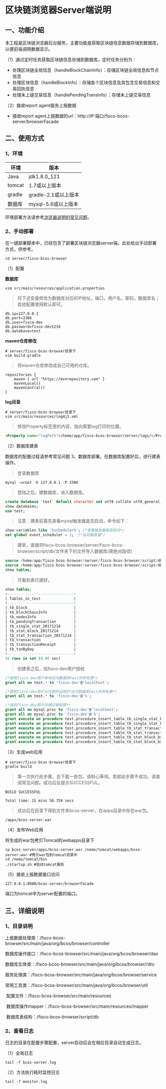 # 区块链浏览器Server端说明

## 一、功能介绍

本工程是区块链浏览器后台服务，主要功能是获取区块链信息数据存储到数据库，以便前端调用数据显示。

（1）通过定时任务获取区块链信息存储到数据库。定时任务分别为：

- 处理区块链全局信息（handleBlockChainInfo）：存储区块链全局信息和节点信息
- 处理区块信息（handleBlockInfo）：存储各个区块信息及其包含交易信息和交易回执信息
- 处理未上链交易信息（handlePendingTransInfo）：存储未上链交易信息

（2）接收report agent服务上报数据

- 接收report agent上报数据的url：http://IP:端口/fisco-bcos-server/browserFacade


## 二、使用方式

### 1、环境

| 环境     | 版本              |
| ------ | --------------- |
| Java   | jdk1.8.0_121    |
| tomcat | 1.7或以上版本        |
| gradle | gradle-2.1或以上版本 |
| 数据库    | mysql-5.6或以上版本  |


环境部署方法请参考[浏览器说明的常见问题](../../README.md)。

### 2、手动部署

在一键部署脚本中，已经包含了部署区块链浏览器server端。此处给出手动部署方式，供参考。

```shell
cd server/fisco-bcos-browser
```

（1）配置

**数据库**

```shell
vim src/main/resources/application.properties
```

> 将下述变量修改为数据库对应的IP地址，端口，用户名，密码，数据库名；其他配置使用默认即可。

```shell
db.ip=127.0.0.1
db.port=3306
db.user=fisco-dev
db.password=fisco-dev1234
db.database=test

```

**maven仓库修改**

```shell
# server/fisco-bcos-browser目录下
vim build.gradle
```

> 将maven仓库修改成自己可用的仓库。

```shell
repositories {
    maven { url "https://mvnrepository.com" }
    mavenLocal()
    mavenCentral()
}

```

**log目录**

```shell
# server/fisco-bcos-browser目录下
vim src/main/resources/log4j2.xml
```

> 修改Property标签里的内容，指向需要log打印的位置。

```html
<Property name="logPath">/home/app/fisco-bcos-browser/server/logs/</Property>
```

（2）数据库建表

数据库的配置过程请参考常见问题 3、数据库部署。在数据库配置好后，进行建表操作。

> 登录数据库

```shell
mysql -uroot -h 127.0.0.1 -P 3306
```

> 登陆之后，建数据库，进入数据库。

```sql
create database `test` default character set utf8 collate utf8_general_ci;/*创建数据库，设置字符集*/
show databases;
use test;
```

> 注意：建表前需先查看mysql触发器是否启动，命令如下：

```sql
show variables like '%scheduler%'; /*查看触发器是否启动*/
set global event_scheduler = 1;  /*启动触发器*/
```

> 建表，直接将fisco-bcos-browser/server/fisco-bcos-browser/script/db/文件夹下的文件导入数据库(需绝对路径)

```sql
source /home/app/fisco-bcos-browser/server/fisco-bcos-browser/script/db/bcos_browser_table.sql /*绝对路径*/
source /home/app/fisco-bcos-browser/server/fisco-bcos-browser/script/db/bcos_browser_table_v2.sql /*绝对路径*/
show tables;
```

> 可看到表已建好。

```sql
show tables;
+------------------------------+
| Tables_in_test               |
+------------------------------+
| tb_block                     |
| tb_blockChainInfo            |
| tb_nodesInfo                 |
| tb_pendingTransaction        |
| tb_single_stat_20171214      |
| tb_stat_block_20171214       |
| tb_stat_transaction_20171214 |
| tb_transaction               |
| tb_transactionReceipt        |
| tb_txnByDay                  |
+------------------------------+
10 rows in set (0.00 sec)
```

> 创建表之后，给fisco-dev用户授权

```sql
/*授权fisco-dev用户本地访问数据库test的所有表*/
grant all on test.* to 'fisco-dev'@'localhost';

/*授权fisco-dev用户从任意的远程IP访问数据库test的所有表*/
grant all on test.* to 'fisco-dev'@'%';

/*授权fisco-dev用户存储过程权限*/
grant all on mysql.proc to 'fisco-dev'@'localhost';
grant all on mysql.proc to 'fisco-dev'@'%';
grant execute on procedure test.procedure_insert_table_tb_single_stat_by_day to 'fisco-dev'@'localhost';
grant execute on procedure test.procedure_insert_table_tb_single_stat_by_day to 'fisco-dev'@'%';
grant execute on procedure test.procedure_insert_table_tb_stat_transaction_by_day to 'fisco-dev'@'localhost';
grant execute on procedure test.procedure_insert_table_tb_stat_transaction_by_day to 'fisco-dev'@'%';
grant execute on procedure test.procedure_insert_table_tb_stat_block_by_day to 'fisco-dev'@'localhost';
grant execute on procedure test.procedure_insert_table_tb_stat_block_by_day to 'fisco-dev'@'%';

```

（3）生成web应用

```shell
# server/fisco-bcos-browser目录下
gradle build
```

> 第一次执行此步骤，会下载一些包，请耐心等待。若部此步骤不成功，请查阅常见问题。成功后会提示SUCCESSFUL。

```shell
BUILD SUCCESSFUL

Total time: 15 mins 50.759 secs
```

> 成功后在目录下得到文件夹bcos-server，在apps目录中存在war包。

```shell
/apps/bcos-server.war
```

（4）发布Web应用

将生成的war包拷贝Tomcat的webapps目录下

```shell
cp bcos-server/apps/bcos-server.war /nemo/tomcat/webapps/bcos-server.war #拷贝war包到tomcat目录中
cd /nemo/tomcat/bin
./startup.sh #启动tomcat服务
```
（5）接收上报数据接口访问

```url
127.0.0.1:8080/bcos-server/browserFacade
```
端口为tomcat中为server配置的端口。



## 三、详细说明

### 1、目录说明
​	上报数据处理类：/fisco-bcos-browser/src/main/java/org/bcos/browser/controller

​	数据库操作接口：/fisco-bcos-browser/src/main/java/org/bcos/browser/dao

​	数据库实体类：/fisco-bcos-browser/src/main/java/org/bcos/browser//dto

​	服务处理类：/fisco-bcos-browser/src/main/java/org/bcos/browser/service

​	常用工具类：/fisco-bcos-browser/src/main/java/org/bcos/browser/util

​	配置文件：/fisco-bcos-browser/src/main/resources

​	数据库操作mapper：/fisco-bcos-browser/src/main/resources/mapper

​	数据库表结构：/fisco-bcos-browser/script/db

### 2、查看日志

日志的目录在配置步骤配置，server启动后会在相应目录自动生成日志。

（1）全局日志

```shell
tail -f bcos-server.log
```

（2）方法执行耗时监控日志

```shell
tail -f monitor.log
```
